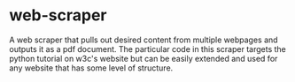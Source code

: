 # web-scraper
A web scraper that pulls out desired content from multiple webpages and outputs it as a pdf document. The particular code in this scraper targets the python tutorial on w3c's website but can be easily extended and used for any website that has some level of structure.
